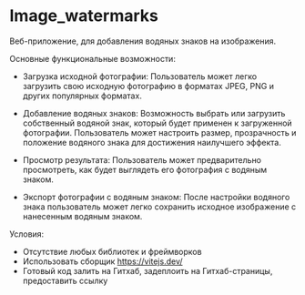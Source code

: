 # Image_watermarks

Веб-приложение, для добавления водяных знаков на изображения.

Основные функциональные возможности:

- Загрузка исходной фотографии: Пользователь может легко загрузить свою исходную фотографию в форматах JPEG, PNG и других популярных форматах.

- Добавление водяных знаков: Возможность выбрать или загрузить собственный водяной знак, который будет применен к загруженной фотографии. Пользователь может настроить размер, прозрачность и положение водяного знака для достижения наилучшего эффекта.

- Просмотр результата: Пользователь может предварительно просмотреть, как будет выглядеть его фотография с водяным знаком.

- Экспорт фотографии с водяным знаком: После настройки водяного знака пользователь может легко сохранить исходное изображение с нанесенным водяным знаком.

Условия:

- Отсутствие любых библиотек и фреймворков
- Использовать сборщик https://vitejs.dev/
- Готовый код залить на Гитхаб, задеплоить на Гитхаб-страницы, предоставить ссылку